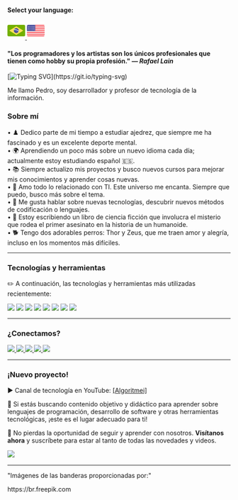 #### Select your language:

<a href="README.md">
    <img src="brasil.png" alt="Bandeira do Brasil" style="width:40px;">
</a>
<a href="README.en.md">
    <img src="estadosunidos.png" alt="Bandeira dos Estados Unidos" style="width:40px;">
</a>

<div>
    <h4>"Los programadores y los artistas son los únicos profesionales que tienen como hobby su propia profesión." — <i>Rafael Lain</i></h4>
</div>

[![Typing SVG](https://readme-typing-svg.demolab.com?font=Fira+Code&size=35&pause=1000&color=D3D3D3&width=435&lines=%C2%A1Hola!+%C2%A1Bienvenido!!!)](https://git.io/typing-svg)
<div>
    <p>Me llamo Pedro, soy desarrollador y profesor de tecnología de la información.</p>
</div>

<h3>Sobre mí</h3>

<div>
    • ♟️ Dedico parte de mi tiempo a estudiar ajedrez, que siempre me ha fascinado y es un excelente deporte mental. <br>
    • 🌍 Aprendiendo un poco más sobre un nuevo idioma cada día; actualmente estoy estudiando español 🇪🇸. <br>
    • 📚 Siempre actualizo mis proyectos y busco nuevos cursos para mejorar mis conocimientos y aprender cosas nuevas.<br>
    • 💖 Amo todo lo relacionado con TI. Este universo me encanta. Siempre que puedo, busco más sobre el tema.<br>
    • 💬 Me gusta hablar sobre nuevas tecnologías, descubrir nuevos métodos de codificación o lenguajes.<br>
    • 📖 Estoy escribiendo un libro de ciencia ficción que involucra el misterio que rodea el primer asesinato en la historia de un humanoide.<br>
    • 🐕 Tengo dos adorables perros: Thor y Zeus, que me traen amor y alegría, incluso en los momentos más difíciles.<br>
</div>

---

<div>
    <h3>Tecnologías y herramientas</h3>
    <p>✏️ A continuación, las tecnologías y herramientas más utilizadas recientemente:</p>
</div>

<div>
    <img src="https://img.shields.io/badge/Python-FFD43B?style=for-the-badge&logo=python&logoColor=blue"> 
    <img src="https://img.shields.io/badge/JavaScript-323330?style=for-the-badge&logo=javascript&logoColor=F7DF1E"> 
    <img src="https://img.shields.io/badge/PHP-777BB4?style=for-the-badge&logo=php&logoColor=white"> 
    <img src="https://img.shields.io/badge/CSS3-1572B6?style=for-the-badge&logo=css3&logoColor=white">
    <img src="https://img.shields.io/badge/HTML5-E34F26?style=for-the-badge&logo=html5&logoColor=white"> 
    <img src="https://img.shields.io/badge/Laravel-FF2D20?style=for-the-badge&logo=laravel&logoColor=white">
    <img src="https://img.shields.io/badge/MySQL-005C84?style=for-the-badge&logo=mysql&logoColor=white">
    <img src="https://img.shields.io/badge/Canva-%2300C4CC.svg?&style=for-the-badge&logo=Canva&logoColor=white">
</div>

---

<div>
    <h3>¿Conectamos?</h3>
    <a href="https://www.linkedin.com/in/pedro-ricardo-de-campos/" target="_blank">
        <img src="https://img.shields.io/badge/LinkedIn-0077B5?style=for-the-badge&logo=linkedin&logoColor=white">
    </a>
    <a href="https://instagram.com/pedrordcampos75" target="_blank">
        <img loading="lazy" src="https://img.shields.io/badge/-Instagram-%23E4405F?style=for-the-badge&logo=instagram&logoColor=white" target="_blank">
    </a>
    <a href="mailto:pedro.rdcampos@hotmail.com">
        <img src="https://img.shields.io/badge/Email-D14836?style=for-the-badge&logo=gmail&logoColor=white">
    </a>
    <a href="https://wa.me/5515997523275" target="_blank">
        <img src="https://img.shields.io/badge/WhatsApp-25D366?style=for-the-badge&logo=whatsapp&logoColor=white">
    </a>
    <a href="https://www.duolingo.com/profile/PedroRdCampos75" target="_blank">
        <img src="https://img.shields.io/badge/Duolingo-58CC02?style=for-the-badge&logo=duolingo&logoColor=white">
    </a>
</div>

---

<div>
    <h3>¡Nuevo proyecto!</h3>        
    <p>▶️ Canal de tecnología en YouTube: <a href="https://www.youtube.com/@algoritmei" target="_blank">[Algoritmei]</a></p>
    <p>🎥 Si estás buscando contenido objetivo y didáctico para aprender sobre lenguajes de programación, desarrollo de software y otras herramientas tecnológicas, ¡este es el lugar adecuado para ti!</p>
    <p>🔔 No pierdas la oportunidad de seguir y aprender con nosotros. <strong>Visítanos ahora</strong> y suscríbete para estar al tanto de todas las novedades y videos.</p>
</div>

<div>
    <a href="https://www.youtube.com/@algoritmei" target="_blank">
        <img src="https://img.shields.io/badge/YouTube-FF0000?style=for-the-badge&logo=youtube&logoColor=white">
    </a>
</div>

---

<div>
    <p>"Imágenes de las banderas proporcionadas por:"</p>
    <p>https://br.freepik.com</p>
</div>
